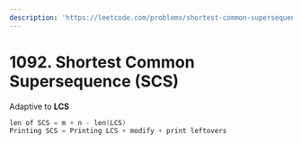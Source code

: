 ```yaml
---
description: 'https://leetcode.com/problems/shortest-common-supersequence/'
---
```


# 1092. Shortest Common Supersequence \(SCS\)

Adaptive to **LCS**

```cpp
len of SCS = m + n - len(LCS)
Printing SCS = Printing LCS + modify + print leftovers
```



